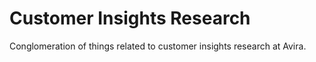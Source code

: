 # Customer Insights Research

Conglomeration of things related to customer insights research at Avira.
